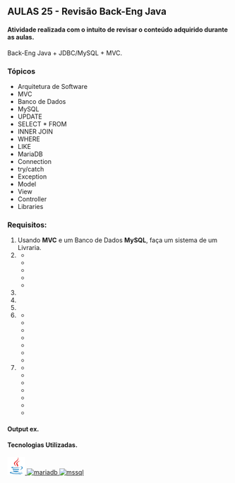 
<h2>AULAS 25 - Revisão Back-Eng Java</h2>
<h4><p>Atividade realizada com o intuito de revisar o conteúdo adquirido durante as aulas.</p></h4>
<p>Back-Eng Java + JDBC/MySQL + MVC.</p>
<h3>Tópicos</h3>
<ul>
<li>Arquitetura de Software</li>
<li>MVC</li>
<li>Banco de Dados</li> 
<li>MySQL</li>
<li>UPDATE</li>
<li>SELECT * FROM</li>
<li>INNER JOIN</li>
<li>WHERE</li>
<li>LIKE</li>
<li>MariaDB</li>
<li>Connection</li>
<li>try/catch</li>
<li>Exception</li>
<li>Model</li>
<li>View</li>
<li>Controller</li>
<li>Libraries</li>
</ul>

<h3>Requisitos:</h3>
<ol>
  <li>Usando <b>MVC</b> e um Banco de Dados <b>MySQL</b>, faça um sistema de um Livraria.</li>
  <li>
    <ul>
    <li> <b></b> </li>    
    <li> <b></b> </li>
    <li> <b></b> </li>
    <li> <b></b> </li>
    <li> <b></b> </li>
    </ul>  
  </li>
  <li></li>
  <li></li>  
  <li></li>
  
<li>
    <ul>
    <li><b></b></li>
    <li><b></b></li>
    <li><b></b></li>      
    <li><b></b></li>
    <li><b></b></li>
    <li><b></b></li>      
    <li><b></b></li>
    </ul>  
  </li>
  <li>
    <ul>
    <li><b></b></li>
    <li><b></b></li> 
    <li><b></b></li> 
    <li><b></b></li>
    <li><b></b></li>
    <li><b></b></li>
    <li><b></b></li>
    </ul>  
  </li>
</ol>


<h4>Output ex.</h4> 


<h4>Tecnologias Utilizadas.</h4>
 
<p align="left">
<a href="https://www.java.com" target="_blank" rel="noreferrer"> <img src="https://raw.githubusercontent.com/devicons/devicon/master/icons/java/java-original.svg" alt="java" width="40" height="40"/> </a> <a href="https://mariadb.org/" target="_blank" rel="noreferrer"> <img src="https://www.vectorlogo.zone/logos/mariadb/mariadb-icon.svg" alt="mariadb" width="40" height="40"/> </a> <a href="https://www.microsoft.com/en-us/sql-server" target="_blank" rel="noreferrer"> <img src="https://www.svgrepo.com/show/303229/microsoft-sql-server-logo.svg" alt="mssql" width="40" height="40"/> </a> </p> 

